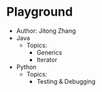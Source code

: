 # Playground 
* Author: Jitong Zhang
* Java
    * Topics:
        * Generics
        * Iterator
* Python 
    * Topics:
        * Testing & Debugging
